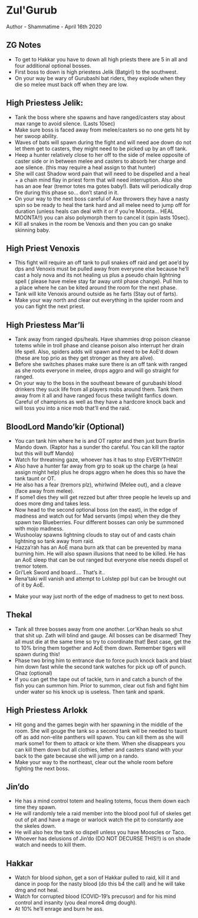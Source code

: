 # Zul'Gurub
Author - Shammatime - April 16th 2020

## ZG Notes

* To get to Hakkar you have to down all high priests there are 5 in all and four additional optional bosses.
* First boss to down is high priestess Jelik (Batgirl) to the southwest.
* On your way be wary of Gurubashi bat riders, they explode when they die so melee must back off when they are low.


## High Priestess Jelik:
* Tank the boss where she spawns and have ranged/casters stay about max range to avoid silence. (Lasts 10sec)
* Make sure boss is faced away from melee/casters so no one gets hit by her swoop  ability.
* Waves of bats will spawn during the fight and will need aoe down do not let them get to casters, they might need to be picked up by an off tank.
* Heep a hunter relatively close to her off to the side of melee opposite of caster side or in between melee and casters to absorb her charge and aoe silence. (this may require a heal assign to that hunter)
* She will cast Shadow word pain that will need to be dispelled and a heal + a chain mind flay in priest form that will need interruption. Also she has an aoe fear (tremor totes ma gotes baby!). Bats will periodically drop fire during this phase so… don’t stand in it.
* On your way to the next boss careful of Axe throwers they have a nasty spin so be ready to heal the tank hard and all melee need to jump off for duration (unless heals can deal with it or if you’re Moonta… HEAL MOONTA!!) you can also polymorph them to cancel it (spin lasts 10sec).
* Kill all snakes in the room be Venoxis and then you can go snake skinning baby.


## High Priest Venoxis
* This fight will require an off tank to pull snakes off raid and get aoe’d by dps and Venoxis must be pulled away from everyone else because he’ll cast a holy nova and its not healing us plus a pseudo chain lightning spell ( please have melee stay far away until phase change). Pull him to a place where he can be kited around the room for the next phase.
* Tank will kite Venoxis around outside as he farts (Stay out of farts).
* Make your way north and clear out everything in the spider room and you can fight the next priest.


## High Priestess Mar’li
* Tank away from ranged dps/heals. Have shammies drop poison cleanse totems while in troll phase and cleanse poison also interrupt her drain life spell. Also, spiders adds will spawn and need to be AoE’d down (these are top prio as they get stronger as they are alive).
* Before she switches phases make sure there is an off tank with ranged as she roots everyone in melee, drops aggro and will go straight for ranged.
* On your way to the boss in the southeast beware of gurubashi blood drinkers they suck life from all players mobs around them. Tank them away from it all and have ranged focus these twilight fanfics down. Careful of champions as well as they have a hardcore knock back and will toss you into a nice mob that’ll end the raid.


## BloodLord Mando’kir (Optional)
* You can tank him where he is and OT raptor and then just burn Brarlin Mando down. (Raptor has a sunder tho careful. You can kill the raptor but this will buff Mando)
* Watch for threatning gaze, whoever has it has to stop EVERYTHING!!
* Also have a hunter far away from grp to soak up the charge (a heal assign might help) plus he drops aggro when he does this so have the tank taunt or OT.
* He also has a fear (tremors plz), whirlwind (Melee out), and a cleave (face away from melee).
* If some1 dies they will get rezzed but after three people he levels up and does more dmg and takes less.
* Now head to the second optional boss (on the east), in the edge of madness and watch out for Mad servants (imps) when they die they spawn two  Blueberries. Four different bosses can only be summoned with mojo madness.
* Wushoolay spawns lightning clouds to stay out of and casts chain lightning so tank away from raid.
* Hazza’rah has an AoE mana burn atk that can be prevented by mana burning him. He will also spawn illusions that need to be killed. He has an AoE sleep that can be out ranged but everyone else needs dispell ot tremor totem.
* Gri’Lek Sword and board…. That’s it..
* Rena’taki will vanish and attempt to Lolstep ppl but can be brought out of it by AoE.  
- Make your way just north of the edge of madness to get to next boss.


## Thekal
* Tank all three bosses away from one another. Lor’Khan heals so shut that shit up. Zath will blind and gauge. All bosses can be disarmed! They all must die at the same time so try to coordinate that! Best case, get the to 10% bring them together and AoE them down. Remember tigers will spawn during this!
* Phase two bring him to entrance due to force puch knock back and blast him down fast while the second tank watches for pick up off of punch.
Ghaz (optional)
* If you can get the tape out of tackle, turn in and catch a bunch of the fish you can summon him. Prior to summon, clear out fish and fight him under water so his knock up is useless. Then tank and spank.


## High Priestess Arlokk
* Hit gong and the games begin with her spawning in the middle of the room. She will gouge the tank so a second tank will be needed to taunt off as add non-elite panthers will spawn. You can kill them as she will mark some1 for them to attack or kite them. When she disappears you can kill them down but all clothies, lether and casters stand with your back to the gate because she will jump on a rando.
* Make your way to the northeast, clear out the whole room before fighting the next boss.


## Jin’do
* He has a mind control totem and healing totems, focus them down each time they spawn.
* He will randomly tele a raid member into the blood pool full of skeles get out of pit and have a mage or warlock watch the pit to constantly aoe the skeles down.
* He will also hex the tank so dispell unless you have Mooscles or Taco.
* Whoever has delusions of Jin’do (DO NOT DECURSE THIS!!) is on shade watch and needs to kill them.


## Hakkar
* Watch for blood siphon, get a son of Hakkar pulled to raid, kill it and dance in poop for the nasty blood (do this b4 the call) and he will take dmg and not heal. 
* Watch for corrupted blood (COVID-19’s precusor) and for his mind control and insanity (you deal more4 dmg dough).
* At 10% he’ll enrage and burn he ass.

